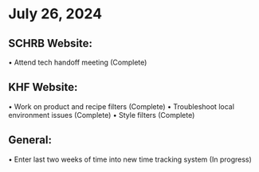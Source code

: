 # July 26, 2024

## SCHRB Website:
• Attend tech handoff meeting (Complete)

## KHF Website:
• Work on product and recipe filters (Complete)
• Troubleshoot local environment issues (Complete)
• Style filters (Complete)

## General:
• Enter last two weeks of time into new time tracking system (In progress)
